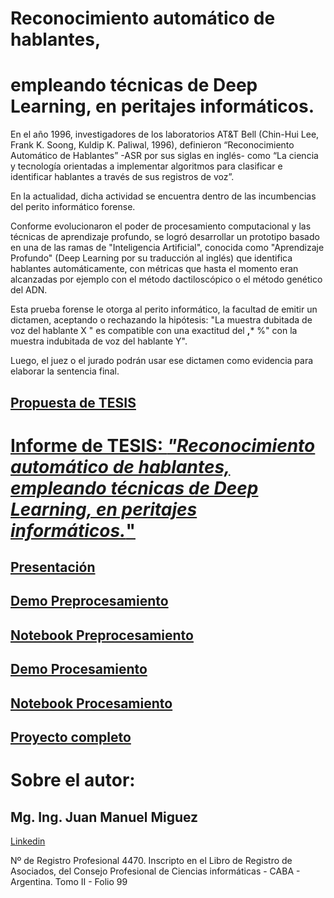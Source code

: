# Reconocimiento automático de hablantes, 
# empleando técnicas de Deep Learning, en peritajes informáticos.

En el año 1996, investigadores de los laboratorios AT&T Bell (Chin-Hui Lee, Frank K. Soong, Kuldip K. Paliwal, 1996), definieron “Reconocimiento Automático de Hablantes” -ASR por sus siglas en inglés- como “La ciencia y tecnología orientadas a implementar algoritmos para clasificar e identificar hablantes a través de sus registros de voz”.

En la actualidad, dicha actividad se encuentra dentro de las incumbencias del perito informático forense.

Conforme evolucionaron el poder de procesamiento computacional y las técnicas de aprendizaje profundo, se logró desarrollar un prototipo basado en una de las ramas de "Inteligencia Artificial", conocida como "Aprendizaje Profundo" (Deep Learning por su traducción al inglés) que identifica hablantes automáticamente, con métricas que hasta el momento eran alcanzadas por ejemplo con el método dactiloscópico o el método genético del ADN.

Esta prueba forense le otorga al perito informático, la facultad de emitir un dictamen, aceptando o rechazando la hipótesis: "La muestra dubitada de voz del hablante X " es compatible con una exactitud del **,*** %" con la muestra indubitada de voz del hablante Y". 

Luego, el juez o el jurado podrán usar ese dictamen como evidencia para elaborar la sentencia final.


## [Propuesta de TESIS](https://github.com/jmiguez/reconocimiento_de_hablantes/blob/34c9392236313a2b6be10a579a24e921eb62425b/01_PropuestaTesisJuanManuelMiguez.pdf)


# [Informe de TESIS: *"Reconocimiento automático de hablantes, empleando técnicas de Deep Learning, en peritajes informáticos.*"](https://github.com/jmiguez/reconocimiento_de_hablantes/blob/34c9392236313a2b6be10a579a24e921eb62425b/02_TesisJuanManuelMiguez.pdf)

## [Presentación](https://github.com/jmiguez/reconocimiento_de_hablantes/blob/34c9392236313a2b6be10a579a24e921eb62425b/03_Presentaci%C3%B3nTesisJuanManuelMiguez.pptx)

## [Demo Preprocesamiento](https://youtu.be/FfGpkqEQbQY)

## [Notebook Preprocesamiento](https://github.com/jmiguez/reconocimiento_de_hablantes/blob/34c9392236313a2b6be10a579a24e921eb62425b/preprocesamientoV0080101.ipynb)

## [Demo Procesamiento](https://youtu.be/oizdJ4Sof1w)

## [Notebook Procesamiento](https://github.com/jmiguez/reconocimiento_de_hablantes/blob/34c9392236313a2b6be10a579a24e921eb62425b/procesamiento_V0080101.ipynb)

## [Proyecto completo](https://github.com/jmiguez/reconocimiento_de_hablantes.git)


# Sobre el autor: 

## Mg. Ing. Juan Manuel Miguez
[Linkedin](https://www.linkedin.com/in/juan-manuel-miguez-970094a6)

Nº de Registro Profesional 4470.
Inscripto en el Libro de Registro de Asociados, del Consejo Profesional de Ciencias informáticas - CABA - Argentina.
Tomo II - Folio 99
